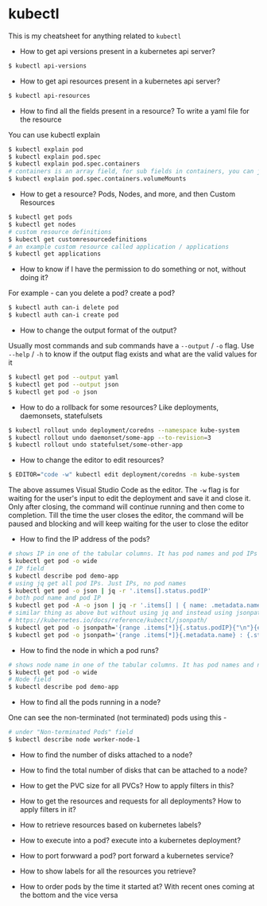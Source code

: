 # kubectl

This is my cheatsheet for anything related to `kubectl`

* How to get api versions present in a kubernetes api server?

```bash
$ kubectl api-versions
```

* How to get api resources present in a kubernetes api server?

```bash
$ kubectl api-resources
```

* How to find all the fields present in a resource? To write a yaml file for
the resource

You can use kubectl explain

```bash
$ kubectl explain pod
$ kubectl explain pod.spec
$ kubectl explain pod.spec.containers
# containers is an array field, for sub fields in containers, you can just do -
$ kubectl explain pod.spec.containers.volumeMounts
```

* How to get a resource? Pods, Nodes, and more, and then Custom Resources

```bash
$ kubectl get pods
$ kubectl get nodes
# custom resource definitions
$ kubectl get customresourcedefinitions
# an example custom resource called application / applications
$ kubectl get applications
```

* How to know if I have the permission to do something or not, without doing it?

For example - can you delete a pod? create a pod?

```bash
$ kubectl auth can-i delete pod
$ kubectl auth can-i create pod
```

* How to change the output format of the output?

Usually most commands and sub commands have a `--output` / `-o` flag. Use `--help` / `-h` to know if the output flag exists and what are the valid values for it

```bash
$ kubectl get pod --output yaml
$ kubectl get pod --output json
$ kubectl get pod -o json
```

* How to do a rollback for some resources? Like deployments, daemonsets, statefulsets

```bash
$ kubectl rollout undo deployment/coredns --namespace kube-system
$ kubectl rollout undo daemonset/some-app --to-revision=3
$ kubectl rollout undo statefulset/some-other-app
```

* How to change the editor to edit resources?

```bash
$ EDITOR="code -w" kubectl edit deployment/coredns -n kube-system
```

The above assumes Visual Studio Code as the editor. The `-w` flag is for waiting for the user's input to edit the deployment and save it and close it. Only after closing, the command will continue running and then come to completion. Till the time the user closes the editor, the command will be paused and blocking and will keep waiting for the user to close the editor

* How to find the IP address of the pods?

```bash
# shows IP in one of the tabular columns. It has pod names and pod IPs
$ kubectl get pod -o wide
# IP field
$ kubectl describe pod demo-app
# using jq get all pod IPs. Just IPs, no pod names
$ kubectl get pod -o json | jq -r '.items[].status.podIP'
# both pod name and pod IP
$ kubectl get pod -A -o json | jq -r '.items[] | { name: .metadata.name, ip: .status.podIP }'
# similar thing as above but without using jq and instead using jsonpath
# https://kubernetes.io/docs/reference/kubectl/jsonpath/
$ kubectl get pod -o jsonpath='{range .items[*]}{.status.podIP}{"\n"}{end}'
$ kubectl get pod -o jsonpath='{range .items[*]}{.metadata.name} : {.status.podIP}{"\n"}{end}'
```

* How to find the node in which a pod runs?

```bash
# shows node name in one of the tabular columns. It has pod names and node names
$ kubectl get pod -o wide
# Node field
$ kubectl describe pod demo-app
```

* How to find all the pods running in a node?

One can see the non-terminated (not terminated) pods using this -

```bash
# under "Non-terminated Pods" field
$ kubectl describe node worker-node-1
```

* How to find the number of disks attached to a node?

* How to find the total number of disks that can be attached to a node?

* How to get the PVC size for all PVCs? How to apply filters in this?

* How to get the resources and requests for all deployments? How to apply
filters in it?

* How to retrieve resources based on kubernetes labels?

* How to execute into a pod? execute into a kubernetes deployment?

* How to port forwward a pod? port forward a kubernetes service?

* How to show labels for all the resources you retrieve?

* How to order pods by the time it started at? With recent ones coming at the
bottom and the vice versa

